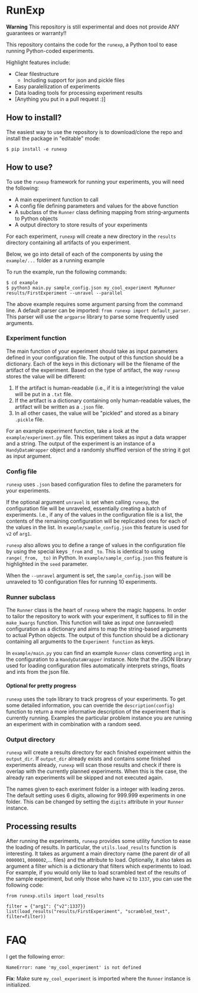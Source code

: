 # RunExp
**Warning** This repository is still experimental and does not provide ANY guarantees or warranty!!

This repository contains the code for the `runexp`, a Python tool to ease running Python-coded experiments.

Highlight features include:
- Clear filestructure
  - Including support for json and pickle files
- Easy paralellization of experiments
- Data loading tools for processing experiment results
- [Anything you put in a pull request :)]

## How to install?
The easiest way to use the repository is to download/clone the repo and install the package in "editable" mode:
```batch
$ pip install -e runexp
```

## How to use?
To use the `runexp` framework for running your experiments, you will need the following:

 - A main experiment function to call
 - A config file defining parameters and values for the above function
 - A subclass of the `Runner` class defining mapping from string-arguments to Python objects
 - A output directory to store results of your experiments

For each experiment, `runexp` will create a new directory in the `results` directory containing all artifacts of you experiment.

Below, we go into detail of each of the components by using the `example/...` folder as a running example

To run the example, run the following commands:

```batch
$ cd example
$ python3 main.py sample_config.json my_cool_experiment MyRunner results/FirstExperiment --unravel --parallel
```
The above example requires some argument parsing from the command line.
A default parser can be imported: `from runexp import default_parser`.
This parser will use the `argparse` library to parse some frequently used arguments.


### Experiment function
The main function of your experiment should take as input parameters defined in your configuration file.
The output of this function should be a dictionary. 
Each of the keys in this dictionary will be the filename of the artifact of the experiment.
Based on the type of artifact, the way `runexp` stores the value will be different:
1) If the artifact is human-readable (i.e., if it is a integer/string) the value will be put in a `.txt` file.
2) If the artifact is a dictionary containing only human-readable values, the artifact will be written as a `.json` file.
3) In all other cases, the value will be "pickled" and stored as a binary `.pickle` file.

For an example experiment function, take a look at the `example/experiment.py` file.
This experiment takes as input a data wrapper and a string.
The output of the experiment is an instance of a `HandyDataWrapper` object and a randomly shuffled version of the string it got as input argument.

### Config file
`runexp` uses `.json` based configuration files to define the parameters for your experiments.

If the optional argument `unravel` is set when calling `runexp`, the configuration file will be unraveled, essentially creating a batch of experiments.
I.e., if any of the values in the configuration file is a list, the contents of the remaining configuration will be replicated ones for each of the values in the list.
In `example/sample_config.json` this feature is used for `v2` of `arg1`.

`runexp` also allows you to define a range of values in the configuration file by using the special keys `_from` and `_to`.
This is identical to using `range(_from, _to)` in Python.
In `example/sample_config.json` this feature is highlighted in the `seed` parameter.

When the `--unravel` argument is set, the `sample_config.json` will be unraveled to 10 configuration files for running 10 experiments.

### Runner subclass
The `Runner` class is the heart of `runexp` where the magic happens.
In order to tailor the repository to work with your experiment, it suffices to fill in the `make_kwargs` function.
This function will take as input one (unraveled) configuration as a dictionary and aims to map the string-based arguments to actual Python objects.
The output of this function should be a dictionary containing all arguments to the `Experiment function` as keys.

In `example/main.py` you can find an example `Runner` class converting `arg1` in the configuration to a `HandyDataWrapper` instance.
Note that the JSON library used for loading configuration files automatically interprets strings, floats and ints from the json file.

#### Optional for pretty progress
`runexp` uses the `tqdm` library to track progress of your experiments.
To get some detailed information, you can override the `description(config)` function to return a more informative description of the experiment that is currently running.
Examples the particular problem instance you are running an experiment with in combination with a random seed.

### Output directory
`runexp` will create a results directory for each finished expeirment within the `output_dir`.
If `output_dir` already exists and contains some finished experiments already, `runexp` will scan those results and check if there is overlap with the currently planned experiments.
When this is the case, the already ran experiments will be skipped and not executed again.

The names given to each exeriment folder is a integer with leading zeros. The default setting uses 6 digits, allowing for 999.999 experiments in one folder.
This can be changed by setting the `digits` attribute in your `Runner` instance.

## Processing results

After running the experiments, `runexp` provides some utility function to ease the loading of results.
In particular, the `utils.load_results` function is interesting.
It takes as argument a main directory name (the parent dir of all `0000001`, `0000002`,... files) and the attribute to load.
Optionally, it also takes as argument a filter which is a dictionary that filters which experiments to load.
For example, if you would only like to load scrambled text of the results of the sample experiment, but only those who have `v2` to `1337`, you can use the following code:

```python3
from runexp.utils import load_results

filter = {"arg1": {"v2":1337}}
list(load_results("results/FirstExperiment", "scrambled_text", filter=filter))
```

# FAQ

I get the following error:

```
NameError: name 'my_cool_experiment' is not defined
```
**Fix**: Make sure `my_cool_experiment` is imported where the `Runner` instance is initialized. 
